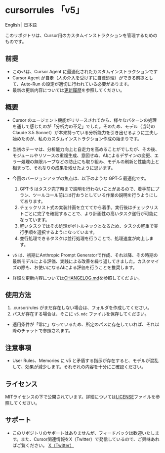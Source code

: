 # cursorrules 「v5」

[English](README.en.md) | 日本語

このリポジトリは、Cursor用のカスタムインストラクションを管理するためのものです。

## 前提

- この`v5`は、Cursor Agent に最適化されたカスタムインストラクションです
- Cursor Agent が自走（人の介入を受けずに自律処理）ができる前提として、Auto-Run の設定が適切に行われている必要があります。
- 最新の更新内容については[更新履歴](CHANGELOG.md)を参照してください。

## 概要

- Cursor のエージェント機能がリリースされてから、様々なパターンの処理を通して感じたのが「分析力の不足」でした。そのため、モデル（当時のClaude 3.5 Sonnet）が本来持っている分析能力を引き出せるように工夫し始めたのが、私のカスタムインストラクション作成の始まりです。
- 当初のテーマは、分析能力向上と自走力を高めることがでしたが、その後、モジュールやリソースの重複生成、意図せぬ、AIによるデザインの変更、エラー処理の無限ループなどの防止にも取り組み、モデルの刷新と性能向上と相まって、それなりの成果を残せたように思います。
- 今回のバージョンアップの焦点は、以下のような GPT-5 最適化です。
    1. GPT-5 はタスク完了時まで説明を行わないことがあるので、着手前にプラン、ツールコール前には行おうとしている作業の説明を行うようにしてあります。
    1. チェックリスト式の実装計画を立ててから着手。実行後はチェックリストごとに完了を確認することで、より計画性の高いタスク遂行が可能になっています。
    1. 軽いタスクではその処理がボトルネックとなるため、タスクの軽重で実行手順を選択するようになっています。
    1. 並行処理できるタスクは並行処理を行うことで、処理速度が向上します。
- `v5` は、初期にAnthropic Prompt Generatorで作成、それ以降、その時期の最新モデルによる評価、実践による改善を繰り返してきました。カスタマイズの際も、お使いになるAIによる評価を行うことを推奨します。

- 詳細な更新内容については[CHANGELOG.md](CHANGELOG.md)を参照してください。

## 使用方法

1. .cursor/rules がまだ存在しない場合は、フォルダを作成してください。
2. パスが存在する場合は、そこに `v5.mdc` ファイルを保存してください。
- 適用条件が「常に」なっているため、所定のパスに存在していれば、それ以降のチャットで参照されます。

## 注意事項

- User Rules、Memories に v5 と矛盾する指示が存在すると、モデルが混乱して、効果が減少します。それぞれの内容を十分にご確認ください。

## ライセンス

MITライセンスの下で公開されています。詳細については[LICENSE](LICENSE)ファイルを参照してください。

## サポート

- このリポジトリのサポートはありませんが、フィードバックは歓迎いたします。また、Cursor関連情報をX（Twitter）で発信しているので、ご興味あればご覧ください。
[X（Twitter）](https://x.com/kinopee_ai)
